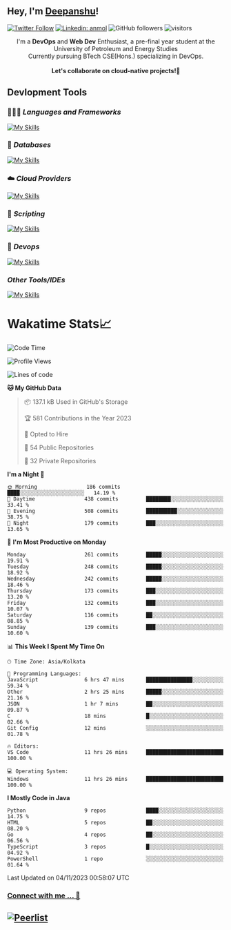 ## Hey, I'm [Deepanshu](https://bio.link/deepanshgk)!

[![Twitter Follow](https://img.shields.io/twitter/follow/deepanshuurawat?label=Follow)](https://twitter.com/intent/follow?screen_name=deepanshuurawat)
[![Linkedin: anmol](https://img.shields.io/badge/-deepanshu-blue?style=flat-square&logo=Linkedin&logoColor=white&link=https://www.linkedin.com/in/deepanshu-rawat6/)](https://www.linkedin.com/in/deepanshu-rawat6/)
![GitHub followers](https://img.shields.io/github/followers/deepanshu-rawat6?label=Follow&style=social)
![visitors](https://visitor-badge.laobi.icu/badge?page_id=deepanshu-rawat6.deepanshu-rawat6)


<div align="center">
I'm a <b>DevOps</b> and <b>Web Dev</b> Enthusiast, a pre-final year student at the University of Petroleum and Energy Studies <br> Currently pursuing BTech CSE(Hons.) specializing in DevOps.
</div>

<br>

<div align="center">
 <b>Let's collaborate on cloud-native projects!🚀</b>
</div>

## **Devlopment Tools**

### 🧑🏻‍💻 *Languages and Frameworks*
[![My Skills](https://skillicons.dev/icons?i=go,java,py,flask,js,ts,nodejs,express,html,css&theme=dark)](https://skillicons.dev)

### 🛅 *Databases*
[![My Skills](https://skillicons.dev/icons?i=mysql,mongodb,postgres,prisma&theme=dark)](https://skillicons.dev)

### ☁️ *Cloud Providers*
[![My Skills](https://skillicons.dev/icons?i=aws,netlify&theme=dark)](https://skillicons.dev)

### 📜 *Scripting*
[![My Skills](https://skillicons.dev/icons?i=bash&theme=dark)](https://skillicons.dev)

### 👀 *Devops*
[![My Skills](https://skillicons.dev/icons?i=docker,kubernetes,githubactions,jenkins,grafana,prometheus&theme=dark)](https://skillicons.dev)

### *Other Tools/IDEs*
[![My Skills](https://skillicons.dev/icons?i=git,github,vscode,idea,maven&theme=dark)](https://skillicons.dev)

# Wakatime Stats📈

<!--START_SECTION:waka-->
![Code Time](http://img.shields.io/badge/Code%20Time-75%20hrs%206%20mins-blue)

![Profile Views](http://img.shields.io/badge/Profile%20Views-0-blue)

![Lines of code](https://img.shields.io/badge/From%20Hello%20World%20I%27ve%20Written-1.2%20million%20lines%20of%20code-blue)

**🐱 My GitHub Data** 

> 📦 137.1 kB Used in GitHub's Storage 
 > 
> 🏆 581 Contributions in the Year 2023
 > 
> 💼 Opted to Hire
 > 
> 📜 54 Public Repositories 
 > 
> 🔑 32 Private Repositories 
 > 
**I'm a Night 🦉** 

```text
🌞 Morning                186 commits         ████░░░░░░░░░░░░░░░░░░░░░   14.19 % 
🌆 Daytime                438 commits         ████████░░░░░░░░░░░░░░░░░   33.41 % 
🌃 Evening                508 commits         ██████████░░░░░░░░░░░░░░░   38.75 % 
🌙 Night                  179 commits         ███░░░░░░░░░░░░░░░░░░░░░░   13.65 % 
```
📅 **I'm Most Productive on Monday** 

```text
Monday                   261 commits         █████░░░░░░░░░░░░░░░░░░░░   19.91 % 
Tuesday                  248 commits         █████░░░░░░░░░░░░░░░░░░░░   18.92 % 
Wednesday                242 commits         █████░░░░░░░░░░░░░░░░░░░░   18.46 % 
Thursday                 173 commits         ███░░░░░░░░░░░░░░░░░░░░░░   13.20 % 
Friday                   132 commits         ███░░░░░░░░░░░░░░░░░░░░░░   10.07 % 
Saturday                 116 commits         ██░░░░░░░░░░░░░░░░░░░░░░░   08.85 % 
Sunday                   139 commits         ███░░░░░░░░░░░░░░░░░░░░░░   10.60 % 
```


📊 **This Week I Spent My Time On** 

```text
🕑︎ Time Zone: Asia/Kolkata

💬 Programming Languages: 
JavaScript               6 hrs 47 mins       ███████████████░░░░░░░░░░   59.34 % 
Other                    2 hrs 25 mins       █████░░░░░░░░░░░░░░░░░░░░   21.16 % 
JSON                     1 hr 7 mins         ██░░░░░░░░░░░░░░░░░░░░░░░   09.87 % 
C                        18 mins             █░░░░░░░░░░░░░░░░░░░░░░░░   02.66 % 
Git Config               12 mins             ░░░░░░░░░░░░░░░░░░░░░░░░░   01.78 % 

🔥 Editors: 
VS Code                  11 hrs 26 mins      █████████████████████████   100.00 % 

💻 Operating System: 
Windows                  11 hrs 26 mins      █████████████████████████   100.00 % 
```

**I Mostly Code in Java** 

```text
Python                   9 repos             ████░░░░░░░░░░░░░░░░░░░░░   14.75 % 
HTML                     5 repos             ██░░░░░░░░░░░░░░░░░░░░░░░   08.20 % 
Go                       4 repos             ██░░░░░░░░░░░░░░░░░░░░░░░   06.56 % 
TypeScript               3 repos             █░░░░░░░░░░░░░░░░░░░░░░░░   04.92 % 
PowerShell               1 repo              ░░░░░░░░░░░░░░░░░░░░░░░░░   01.64 % 
```




 Last Updated on 04/11/2023 00:58:07 UTC
<!--END_SECTION:waka-->



### [Connect with me ... 💬](https://bio.link/deepanshgk) 
[![Peerlist](https://github-readme-badge.peerlist.io/api/deepanshurawat6?style=social)](https://peerlist.io/deepanshurawat6) 
---

<!--- 
![Snake animation](https://github.com/deepanshu-rawat6/deepanshu-rawat6/blob/output/github-contribution-grid-snake.svg)
---
--->

<!--- 
[![@deepanshurawat6's Holopin board](https://holopin.io/api/user/board?user=deepanshurawat6)](https://holopin.io/@deepanshurawat6)
---
--->
